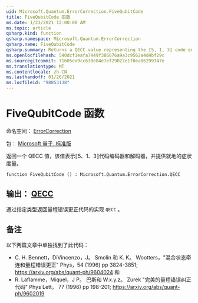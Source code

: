 ```yaml
---
uid: Microsoft.Quantum.ErrorCorrection.FiveQubitCode
title: FiveQubitCode 函数
ms.date: 1/23/2021 12:00:00 AM
ms.topic: article
qsharp.kind: function
qsharp.namespace: Microsoft.Quantum.ErrorCorrection
qsharp.name: FiveQubitCode
qsharp.summary: Returns a QECC value representing the ⟦5, 1, 3⟧ code encoder and decoder with in-place syndrome measurement.
ms.openlocfilehash: 540dcf1eafa7449f386676a9a3c9562a4d4bf29c
ms.sourcegitcommit: 71605ea9cc630e84e7ef29027e1f0ea06299747e
ms.translationtype: MT
ms.contentlocale: zh-CN
ms.lasthandoff: 01/26/2021
ms.locfileid: "98853138"
---
```

# <a name="fivequbitcode-function"></a>FiveQubitCode 函数

命名空间： [ErrorCorrection](xref:Microsoft.Quantum.ErrorCorrection)

包： [Microsoft 量子. 标准版](https://nuget.org/packages/Microsoft.Quantum.Standard)


返回一个 QECC 值，该值表示⟦5、1、3⟧代码编码器和解码器，并提供就地的症状度量。

```qsharp
function FiveQubitCode () : Microsoft.Quantum.ErrorCorrection.QECC
```


## <a name="output--qecc"></a>输出： [QECC](xref:Microsoft.Quantum.ErrorCorrection.QECC)

通过指定类型返回量程错误更正代码的实现 `QECC` 。

## <a name="remarks"></a>备注

以下两篇文章中单独找到了此代码：

- C. H. Bennett，DiVincenzo，J。 Smolin 和 K. K。 Wootters，"混合状态牵连和量程错误更正" Phys，54 (1996) pp 3824-3851; https://arxiv.org/abs/quant-ph/9604024 和
- R. Laflamme，Miquel，J P。 巴斯和 W.x.y.z。 Zurek "完美的量程错误纠正代码" Phys Lett。 77 (1996) pp 198-201; https://arxiv.org/abs/quant-ph/9602019